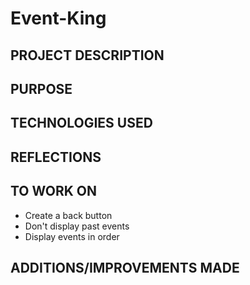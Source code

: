 # Event-King

## PROJECT DESCRIPTION


## PURPOSE


## TECHNOLOGIES USED

## REFLECTIONS




## TO WORK ON

* Create a back button
* Don't display past events
* Display events in order


## ADDITIONS/IMPROVEMENTS MADE




